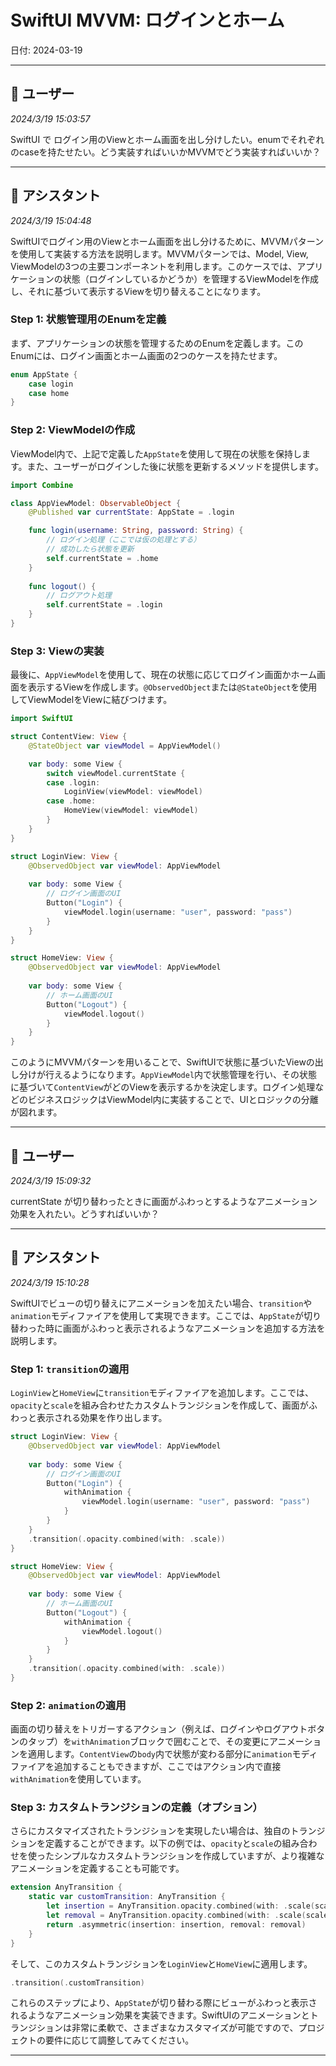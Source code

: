# SwiftUI MVVM: ログインとホーム

日付: 2024-03-19

---

## 👤 ユーザー
*2024/3/19 15:03:57*

SwiftUI で ログイン用のViewとホーム画面を出し分けしたい。enumでそれぞれのcaseを持たせたい。どう実装すればいいかMVVMでどう実装すればいいか？

---

## 🤖 アシスタント
*2024/3/19 15:04:48*

SwiftUIでログイン用のViewとホーム画面を出し分けるために、MVVMパターンを使用して実装する方法を説明します。MVVMパターンでは、Model, View, ViewModelの3つの主要コンポーネントを利用します。このケースでは、アプリケーションの状態（ログインしているかどうか）を管理するViewModelを作成し、それに基づいて表示するViewを切り替えることになります。

### Step 1: 状態管理用のEnumを定義

まず、アプリケーションの状態を管理するためのEnumを定義します。このEnumには、ログイン画面とホーム画面の2つのケースを持たせます。

```swift
enum AppState {
    case login
    case home
}
```

### Step 2: ViewModelの作成

ViewModel内で、上記で定義した`AppState`を使用して現在の状態を保持します。また、ユーザーがログインした後に状態を更新するメソッドを提供します。

```swift
import Combine

class AppViewModel: ObservableObject {
    @Published var currentState: AppState = .login

    func login(username: String, password: String) {
        // ログイン処理（ここでは仮の処理とする）
        // 成功したら状態を更新
        self.currentState = .home
    }
    
    func logout() {
        // ログアウト処理
        self.currentState = .login
    }
}
```

### Step 3: Viewの実装

最後に、`AppViewModel`を使用して、現在の状態に応じてログイン画面かホーム画面を表示するViewを作成します。`@ObservedObject`または`@StateObject`を使用してViewModelをViewに結びつけます。

```swift
import SwiftUI

struct ContentView: View {
    @StateObject var viewModel = AppViewModel()

    var body: some View {
        switch viewModel.currentState {
        case .login:
            LoginView(viewModel: viewModel)
        case .home:
            HomeView(viewModel: viewModel)
        }
    }
}

struct LoginView: View {
    @ObservedObject var viewModel: AppViewModel
    
    var body: some View {
        // ログイン画面のUI
        Button("Login") {
            viewModel.login(username: "user", password: "pass")
        }
    }
}

struct HomeView: View {
    @ObservedObject var viewModel: AppViewModel
    
    var body: some View {
        // ホーム画面のUI
        Button("Logout") {
            viewModel.logout()
        }
    }
}
```

このようにMVVMパターンを用いることで、SwiftUIで状態に基づいたViewの出し分けが行えるようになります。`AppViewModel`内で状態管理を行い、その状態に基づいて`ContentView`がどのViewを表示するかを決定します。ログイン処理などのビジネスロジックはViewModel内に実装することで、UIとロジックの分離が図れます。

---

## 👤 ユーザー
*2024/3/19 15:09:32*

currentState が切り替わったときに画面がふわっとするようなアニメーション効果を入れたい。どうすればいいか？

---

## 🤖 アシスタント
*2024/3/19 15:10:28*

SwiftUIでビューの切り替えにアニメーションを加えたい場合、`transition`や`animation`モディファイアを使用して実現できます。ここでは、`AppState`が切り替わった時に画面がふわっと表示されるようなアニメーションを追加する方法を説明します。

### Step 1: `transition`の適用

`LoginView`と`HomeView`に`transition`モディファイアを追加します。ここでは、`opacity`と`scale`を組み合わせたカスタムトランジションを作成して、画面がふわっと表示される効果を作り出します。

```swift
struct LoginView: View {
    @ObservedObject var viewModel: AppViewModel
    
    var body: some View {
        // ログイン画面のUI
        Button("Login") {
            withAnimation {
                viewModel.login(username: "user", password: "pass")
            }
        }
    }
    .transition(.opacity.combined(with: .scale))
}

struct HomeView: View {
    @ObservedObject var viewModel: AppViewModel
    
    var body: some View {
        // ホーム画面のUI
        Button("Logout") {
            withAnimation {
                viewModel.logout()
            }
        }
    }
    .transition(.opacity.combined(with: .scale))
}
```

### Step 2: `animation`の適用

画面の切り替えをトリガーするアクション（例えば、ログインやログアウトボタンのタップ）を`withAnimation`ブロックで囲むことで、その変更にアニメーションを適用します。`ContentView`の`body`内で状態が変わる部分に`animation`モディファイアを追加することもできますが、ここではアクション内で直接`withAnimation`を使用しています。

### Step 3: カスタムトランジションの定義（オプション）

さらにカスタマイズされたトランジションを実現したい場合は、独自のトランジションを定義することができます。以下の例では、`opacity`と`scale`の組み合わせを使ったシンプルなカスタムトランジションを作成していますが、より複雑なアニメーションを定義することも可能です。

```swift
extension AnyTransition {
    static var customTransition: AnyTransition {
        let insertion = AnyTransition.opacity.combined(with: .scale(scale: 0.5))
        let removal = AnyTransition.opacity.combined(with: .scale(scale: 1.5))
        return .asymmetric(insertion: insertion, removal: removal)
    }
}
```

そして、このカスタムトランジションを`LoginView`と`HomeView`に適用します。

```swift
.transition(.customTransition)
```

これらのステップにより、`AppState`が切り替わる際にビューがふわっと表示されるようなアニメーション効果を実装できます。SwiftUIのアニメーションとトランジションは非常に柔軟で、さまざまなカスタマイズが可能ですので、プロジェクトの要件に応じて調整してみてください。

---

